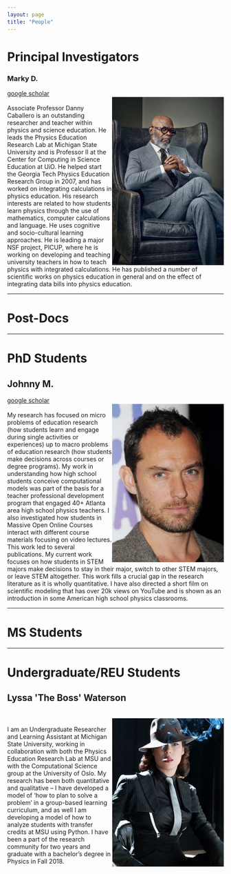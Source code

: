 ```yaml
---
layout: page
title: "People"
---
```


# Principal Investigators
### Marky D.
[google scholar](https://scholar.google.no/citations?user=hvB9_XkAAAAJ&hl=en)
<br>
<img style="float: right;" width="260" src="/assets/markyd.jpg">
<br>
Associate Professor Danny Caballero is an outstanding researcher and teacher within physics and science education. He leads the Physics Education Research Lab at Michigan State University and is Professor II at the Center for Computing in Science Education at UiO. He helped start the Georgia Tech Physics Education Research Group in 2007, and has worked on integrating calculations in physics education. His research interests are related to how students learn physics through the use of mathematics, computer calculations and language. He uses cognitive and socio-cultural learning approaches. He is leading a major NSF project, PICUP, where he is working on developing and teaching university teachers in how to teach physics with integrated calculations. He has published a number of scientific works on physics education in general and on the effect of integrating data bills into physics education.

***
# Post-Docs

***

# PhD Students
## Johnny M.
[google scholar](https://scholar.google.no/citations?user=OFBaoZEAAAAJ&hl=en)
<br>
<img style="float: right;" width="260" src="/assets/johnnym.jpg">
<br>
My research has focused on micro problems of education research (how students learn and engage during single activities or experiences) up to macro problems of education research (how students make decisions across courses or degree programs). My work in understanding how high school students conceive computational models was part of the basis for a teacher professional development program that engaged 40+ Atlanta area high school physics teachers. I also investigated how students in Massive Open Online Courses interact with different course materials focusing on video lectures. This work led to several publications. My current work focuses on how students in STEM majors make decisions to stay in their major, switch to other STEM majors, or leave STEM altogether. This work fills a crucial gap in the research literature as it is wholly quantitative.
I have also directed a short film on scientific modeling that has over 20k views on YouTube and is shown as an introduction in some American high school physics classrooms.

***

# MS Students

***

# Undergraduate/REU Students

## Lyssa 'The Boss' Waterson
<br>
<img style="float: right;" width="260" src="/assets/mob boss.jpg">
<br>
I am an Undergraduate Researcher and Learning Assistant at Michigan State University, working in collaboration with both the Physics Education Research Lab at MSU and with the Computational Science group at the University of Oslo. My research has been both quantitative and qualitative – I have developed a model of ‘how to plan to solve a problem’ in a group-based learning curriculum, and as well I am developing a model of how to analyze students with transfer credits at MSU using Python. I have been a part of the research community for two years and graduate with a bachelor’s degree in Physics in Fall 2018.